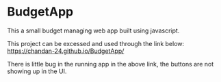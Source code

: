 # BudgetApp

This a small budget managing web app built using javascript.

This project can be excessed and used through the link below:
https://chandan-24.github.io/BudgetApp/

There is little bug in the running app in the above link, the buttons are not showing up in the UI.
